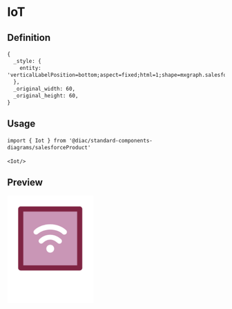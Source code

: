 # IoT

## Definition

```
{
  _style: { 
    entity: 'verticalLabelPosition=bottom;aspect=fixed;html=1;shape=mxgraph.salesforce.iot;',
  },
  _original_width: 60,
  _original_height: 60,
}
```

## Usage

```
import { Iot } from '@diac/standard-components-diagrams/salesforceProduct'

<Iot/>
```

## Preview

<img src="./iot.png" width="200"/>
